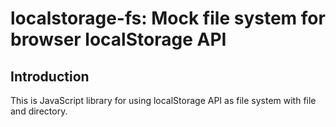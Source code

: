 localstorage-fs: Mock file system for browser localStorage API
====

Introduction
----

This is JavaScript library for using localStorage API as file system with file and directory.

